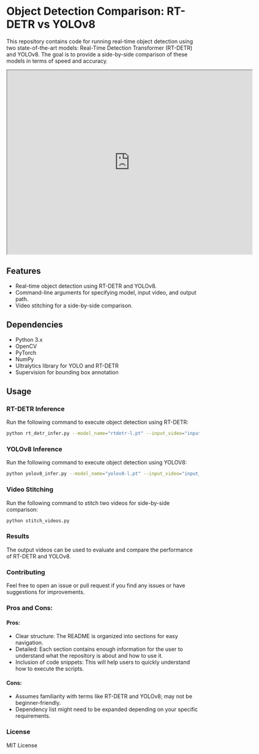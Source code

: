 # Object Detection Comparison: RT-DETR vs YOLOv8

This repository contains code for running real-time object detection using two state-of-the-art models: Real-Time Detection Transformer (RT-DETR) and YOLOv8. The goal is to provide a side-by-side comparison of these models in terms of speed and accuracy.

<iframe src="https://drive.google.com/file/d/1fwv_Xrq2x95FiCdLYlVWT43TQgKUC2W8/view?usp=sharing" width="640" height="480"></iframe>

## Features

- Real-time object detection using RT-DETR and YOLOv8.
- Command-line arguments for specifying model, input video, and output path.
- Video stitching for a side-by-side comparison.

## Dependencies

- Python 3.x
- OpenCV
- PyTorch
- NumPy
- Ultralytics library for YOLO and RT-DETR
- Supervision for bounding box annotation

## Usage

### RT-DETR Inference

Run the following command to execute object detection using RT-DETR:

```bash
python rt_detr_infer.py --model_name="rtdetr-l.pt" --input_video="input_video.mp4" --output_path="output_video_rt-detr-l.avi"
```
### YOLOv8 Inference

Run the following command to execute object detection using YOLOV8:

```bash
python yolov8_infer.py --model_name="yolov8-l.pt" --input_video="input_video.mp4" --output_path="output_video_yolov8-l.avi"
```
### Video Stitching

Run the following command to stitch two videos for side-by-side comparison:

```bash
python stitch_videos.py
```
### Results

The output videos can be used to evaluate and compare the performance of RT-DETR and YOLOv8.

### Contributing

Feel free to open an issue or pull request if you find any issues or have suggestions for improvements.

### Pros and Cons:

#### Pros:

- Clear structure: The README is organized into sections for easy navigation.
- Detailed: Each section contains enough information for the user to understand what the repository is about and how to use it.
- Inclusion of code snippets: This will help users to quickly understand how to execute the scripts.

#### Cons:

- Assumes familiarity with terms like RT-DETR and YOLOv8; may not be beginner-friendly.
- Dependency list might need to be expanded depending on your specific requirements.

### License

MIT License

